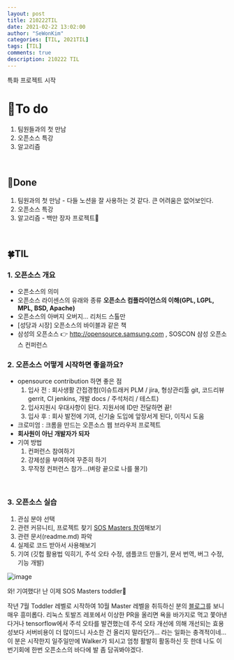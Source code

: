 ```yaml
---
layout: post
title: 210222TIL 
date: 2021-02-22 13:02:00
author: "SeWonKim"
categories: [TIL, 2021TIL]
tags: [TIL]
comments: true
description: 210222 TIL
---
```


특화 프로젝트 시작


# 🌱To do

1. 팀원들과의 첫 만남
2. 오픈소스 특강
3. 알고리즘
   
&nbsp;
&nbsp;

## 🌳Done

1. 팀원과의 첫 만남 - 다들 노션을 잘 사용하는 것 같다. 큰 어려움은 없어보인다.
2. 오픈소스 특강
3. 알고리즘 - 백만 장자 프로젝트🔺
   
&nbsp;
&nbsp;

## 🍀TIL

### 1. 오픈소스 개요

- 오픈소스의 의미
- 오픈소스 라이센스의 유래와 종류 **오픈소스 컴플라이언스의 이해(GPL, LGPL, MPL, BSD, Apache)**
- 오픈소스의 아버지 오버지... 리처드 스톨만
- [성당과 시장] 오픈소스의 바이블과 같은 책
- 삼성의 오픈소스 👉 http://opensource.samsung.com , SOSCON 삼성 오픈소스 컨퍼런스

### 2. 오픈소스 어떻게 시작하면 좋을까요?

- opensource contribution 하면 좋은 점
    1. 입사 전 : 회사생활 간접경험(이슈트래커 PLM / jira, 형상관리툴 git, 코드리뷰 gerrit, CI jenkins, 개발 docs / 주석처리 / 테스트)
    2. 입사지원시 우대사항이 된다. 지원서에 ID만 전달하면 끝!
    3. 입사 후 : 회사 발전에 기여, 신기술 도입에 앞장서게 된다, 이직시 도움
- 크로미엄 : 크롬을 만드는 오픈소스 웹 브라우저 프로젝트
- **회사원이 아닌 개발자가 되자**
- 기여 방법
    1. 컨퍼런스 참여하기
    2. 강제성을 부여하여 꾸준히 하기
    3. 무작정 컨퍼런스 참가...(벼랑 끝으로 나를 몰기)

&nbsp;

### 3. 오픈소스 실습

1. 관심 분야 선택
2. 관련 커뮤니티, 프로젝트 찾기 [SOS Masters  참여](https://opensource.samsung.com/community/master/masterList)해보기
3. 관련 문서(readme.md) 파악
4. 실제로 코드 받아서 사용해보기
5. 기여 (깃헙 활용법 익히기, 주석 오타 수정, 샘플코드 만들기, 문서 번역, 버그 수정, 기능 개발)

![image](https://user-images.githubusercontent.com/30452963/108675061-9cd13f80-7529-11eb-8500-8db50041cbe9.png)

와! 기여했다! 난 이제 SOS Masters toddler👶


작년 7월 Toddler 레벨로 시작하여 10월 Master 레벨을 취득하신 분의 [블로그](https://underflow101.tistory.com/52)를 보니 매우 흥미롭다. 리눅스 토발즈 레포에서 이상한 PR을 올리면 욕을 바가지로 먹고 쫓아낸다거나 tensorflow에서 주석 오타를 발견했는데 주석 오타 개선에 의해 개선되는 효용성보다 서버비용이 더 많이드니 사소한 건 올리지 말라던가... 라는 일화는 충격적이네... 이 분은 시작한지 일주일만에 Walker가 되시고 엄청 활발히 활동하신 듯 한데 나도 이번기회에 한번 오픈소스의 바다에 발 좀 담궈봐야겠다.


&nbsp;
&nbsp;
